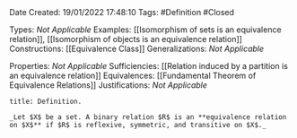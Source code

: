 <br />
<br />

Date Created: 19/01/2022 17:48:10
Tags: #Definition #Closed  

Types: _Not Applicable_
Examples: [[Isomorphism of sets is an equivalence relation]], [[Isomorphism of objects is an equivalence relation]]
Constructions: [[Equivalence Class]]
Generalizations: _Not Applicable_

Properties: _Not Applicable_
Sufficiencies: [[Relation induced by a partition is an equivalence relation]]
Equivalences: [[Fundamental Theorem of Equivalence Relations]]
Justifications: _Not Applicable_

``` ad-Definition
title: Definition.

_Let $X$ be a set. A binary relation $R$ is an **equivalence relation on $X$** if $R$ is reflexive, symmetric, and transitive on $X$._

```
